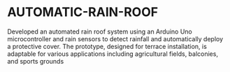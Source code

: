 # AUTOMATIC-RAIN-ROOF
Developed an automated rain roof system using an Arduino Uno microcontroller and rain sensors to detect rainfall and automatically deploy a protective cover. The prototype, designed for terrace installation, is adaptable for various applications including agricultural fields, balconies, and sports grounds
